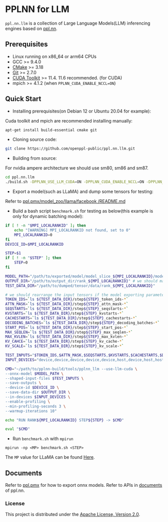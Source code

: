 # PPLNN for LLM

`ppl.nn.llm` is a collection of Large Language Models(LLM) inferencing engines based on [ppl.nn](https://github.com/openppl-public/ppl.nn).

## Prerequisites

* Linux running on x86_64 or arm64 CPUs
* GCC >= 9.4.0
* [CMake](https://cmake.org/download/) >= 3.18
* [Git](https://git-scm.com/downloads) >= 2.7.0
* [CUDA Toolkit](https://developer.nvidia.com/cuda-toolkit-archive) >= 11.4. 11.6 recommended. (for CUDA)
* mpich >= 4.1.2 (when `PPLNN_CUDA_ENABLE_NCCL=ON`)

## Quick Start

* Installing prerequisites(on Debian 12 or Ubuntu 20.04 for example): 

Cuda toolkit and mpich are recommended installing manually:

```bash
apt-get install build-essential cmake git
```

* Cloning source code:

```bash
git clone https://github.com/openppl-public/ppl.nn.llm.git
```

* Building from source:

For nvidia ampere architecture we should use sm80, sm86 and sm87.

```bash
cd ppl.nn.llm
./build.sh -DPPLNN_USE_LLM_CUDA=ON -DPPLNN_CUDA_ENABLE_NCCL=ON -DPPLNN_ENABLE_CUDA_JIT=OFF -DPPLNN_CUDA_ARCHITECTURES="'80;86;87'" -DPPLCOMMON_CUDA_ARCHITECTURES="'80;86;87'"
```

* Export a model(such as LLaMA) and dump some tensors for testing:

Refer to [ppl.pmx/model_zoo/llama/facebook
/README.md](https://github.com/openppl-public/ppl.pmx/blob/master/model_zoo/llama/facebook/README.md)

* Build a bash script `benchmark.sh` for testing as below(this example is only for dynamic batching model):

```bash
if [ ! -n "$MPI_LOCALRANKID" ]; then
    echo "[WARNING] MPI_LOCALRANKID not found, set to 0"
    MPI_LOCALRANKID=0
fi
DEVICE_ID=$MPI_LOCALRANKID

STEP=$1
if [ ! -n "$STEP" ]; then
    STEP=0
fi

MODEL_PATH="/path/to/exported/model/model_slice_${MPI_LOCALRANKID}/model.onnx"
OUTPUT_DIR="/path/to/output_dir/rank_${MPI_LOCALRANKID}" # we should make the rank_* directories first
TEST_DATA_DIR="/path/to/dumped/tensor/data/rank_${MPI_LOCALRANKID}"

# we should rearrange the input tensors if the model exporting parameters has been changed.
TOKEN_IDS=`ls ${TEST_DATA_DIR}/step${STEP}_token_ids-*`
ATTN_MASK=`ls ${TEST_DATA_DIR}/step${STEP}_attn_mask-*`
SEQSTARTS=`ls ${TEST_DATA_DIR}/step${STEP}_seqstarts-*`
KVSTARTS=`ls ${TEST_DATA_DIR}/step${STEP}_kvstarts-*`
CACHESTARTS=`ls ${TEST_DATA_DIR}/step${STEP}_cachestarts-*`
DECODING_BATCHES=`ls ${TEST_DATA_DIR}/step${STEP}_decoding_batches-*`
START_POS=`ls ${TEST_DATA_DIR}/step${STEP}_start_pos-*`
MAX_SEQLEN=`ls ${TEST_DATA_DIR}/step${STEP}_max_seqlen-*`
MAX_KVLEN=`ls ${TEST_DATA_DIR}/step${STEP}_max_kvlen-*`
KV_CAHCE=`ls ${TEST_DATA_DIR}/step${STEP}_kv_cache-*`
KV_SCALE=`ls ${TEST_DATA_DIR}/step${STEP}_kv_scale-*`

TEST_INPUTS="$TOKEN_IDS,$ATTN_MASK,$SEQSTARTS,$KVSTARTS,$CACHESTARTS,$DECODING_BATCHES,$START_POS,$MAX_SEQLEN,$MAX_KVLEN,$KV_CAHCE,$KV_SCALE"
INPUT_DEVICES="device,device,device,device,device,host,device,host,host,device,device"

CMD="~/path/to/pplnn-build/tools/pplnn_llm --use-llm-cuda \
--onnx-model $MODEL_PATH \
--shaped-input-files $TEST_INPUTS \
--save-outputs \
--device-id $DEVICE_ID \
--save-data-dir $OUTPUT_DIR \
--in-devices $INPUT_DEVICES \
--enable-profiling \
--min-profiling-seconds 3 \
--warmup-iterations 10"

echo "RUN RANK${MPI_LOCALRANKID} STEP${STEP} -> $CMD"

eval "$CMD"
```

* Run `benchmark.sh` with `mpirun`

```
mpirun -np <MP> benchmark.sh <STEP>
```

The `MP` value for LLaMA can be found [Here](https://github.com/openppl-public/ppl.pmx/tree/master/model_zoo/llama/facebook#export).

## Documents

Refer to [ppl.pmx](https://github.com/openppl-public/ppl.pmx) for how to export onnx models. Refer to APIs in [documents](https://github.com/openppl-public/ppl.nn#documents) of ppl.nn.

### License

This project is distributed under the [Apache License, Version 2.0](LICENSE).
